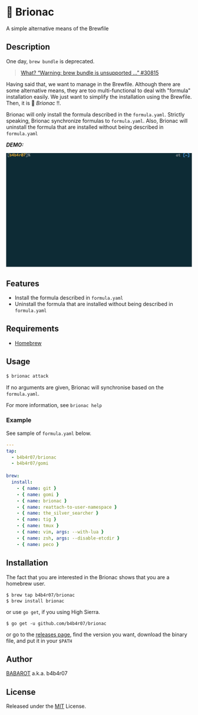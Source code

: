 # :dragon: Brionac

A simple alternative means of the Brewfile

## Description

One day, `brew bundle` is deprecated.

> [What? “Warning: brew bundle is unsupported …” #30815](https://github.com/Homebrew/homebrew/issues/30815)

Having said that, we want to manage in the Brewfile. Although there are some alternative means, they are too multi-functional to deal with "formula" installation easily. We just want to simplify the installation using the Brewfile. Then, it is :dragon: *Brionac* !!.

Brionac will only install the formula described in the `formula.yaml`. Strictly speaking, Brionac synchronize formulas to `formula.yaml`. Also, Brionac will uninstall the formula that are installed without being described in `formula.yaml`

***DEMO:***

![demo](images/brionac-attack.gif)

## Features

- Install the formula described in `formula.yaml`
- Uninstall the formula that are installed without being described in `formula.yaml`

## Requirements

- [Homebrew](https://brew.sh)

## Usage

```bash
$ brionac attack
```

If no arguments are given, Brionac will synchronise based on the `formula.yaml`.

For more information, see `brionac help`

### Example

See sample of `formula.yaml` below.

```yaml
---
tap:
  - b4b4r07/brionac
  - b4b4r07/gomi

brew:
  install:
    - { name: git }
    - { name: gomi }
    - { name: brionac }
    - { name: reattach-to-user-namespace }
    - { name: the_silver_searcher }
    - { name: tig }
    - { name: tmux }
    - { name: vim, args: --with-lua }
    - { name: zsh, args: --disable-etcdir }
    - { name: peco }
```

## Installation

The fact that you are interested in the Brionac shows that you are a homebrew user.

	$ brew tap b4b4r07/brionac
	$ brew install brionac

or use `go get`, if you using High Sierra.

	$ go get -u github.com/b4b4r07/brionac
	
or go to the [releases page](Link), find the version you want, download the binary file, and put it in your `$PATH`

## Author

[BABAROT](http://tellme.tokyo) a.k.a. b4b4r07

## License

Released under the [MIT](https://raw.githubusercontent.com/b4b4r07/dotfiles/master/doc/LICENSE-MIT.txt) License.

